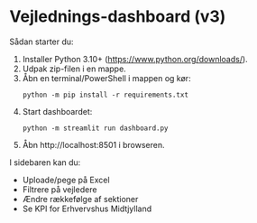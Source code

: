 
# Vejlednings-dashboard (v3)

Sådan starter du:

1. Installer Python 3.10+ (https://www.python.org/downloads/).
2. Udpak zip-filen i en mappe.
3. Åbn en terminal/PowerShell i mappen og kør:
   ```
   python -m pip install -r requirements.txt
   ```
4. Start dashboardet:
   ```
   python -m streamlit run dashboard.py
   ```
5. Åbn http://localhost:8501 i browseren.

I sidebaren kan du:
- Uploade/pege på Excel
- Filtrere på vejledere
- Ændre rækkefølge af sektioner
- Se KPI for Erhvervshus Midtjylland
